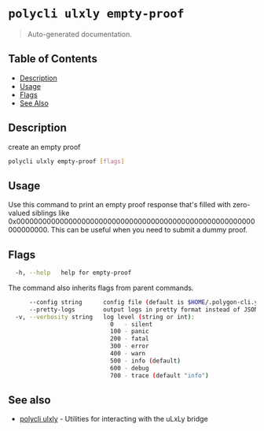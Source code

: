 # `polycli ulxly empty-proof`

> Auto-generated documentation.

## Table of Contents

- [Description](#description)
- [Usage](#usage)
- [Flags](#flags)
- [See Also](#see-also)

## Description

create an empty proof

```bash
polycli ulxly empty-proof [flags]
```

## Usage

Use this command to print an empty proof response that's filled with zero-valued siblings like 0x0000000000000000000000000000000000000000000000000000000000000000. This can be useful when you need to submit a dummy proof.
## Flags

```bash
  -h, --help   help for empty-proof
```

The command also inherits flags from parent commands.

```bash
      --config string      config file (default is $HOME/.polygon-cli.yaml)
      --pretty-logs        output logs in pretty format instead of JSON (default true)
  -v, --verbosity string   log level (string or int):
                             0   - silent
                             100 - panic
                             200 - fatal
                             300 - error
                             400 - warn
                             500 - info (default)
                             600 - debug
                             700 - trace (default "info")
```

## See also

- [polycli ulxly](polycli_ulxly.md) - Utilities for interacting with the uLxLy bridge
